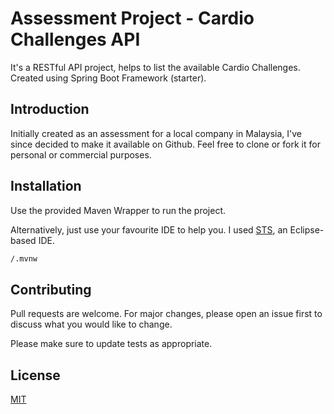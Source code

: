 # Assessment Project - Cardio Challenges API

It's a RESTful API project, helps to list the available Cardio Challenges. Created using Spring
Boot Framework (starter).

## Introduction
Initially created as an assessment for a local company in Malaysia, I've since decided to make it available
on Github. Feel free to clone or fork it for personal or commercial purposes.

## Installation

Use the provided Maven Wrapper to run the project. 

Alternatively, just use your favourite IDE to help you. I used [STS](https://spring.io/tools), an Eclipse-based IDE.

```bash
/.mvnw
```

## Contributing
Pull requests are welcome. For major changes, please open an issue first to discuss what you would like to change.

Please make sure to update tests as appropriate.

## License
[MIT](https://choosealicense.com/licenses/mit/)
